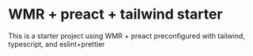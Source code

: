 # WMR + preact + tailwind starter

This is a starter project using WMR + preact
preconfigured with tailwind, typescript, and eslint+prettier
